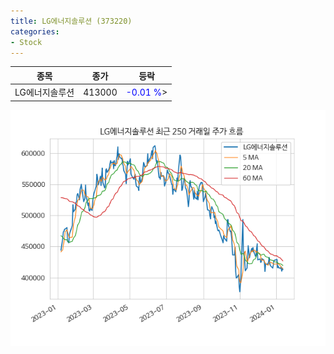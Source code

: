 ```yaml
---
title: LG에너지솔루션 (373220)
categories:
- Stock
---
```


|종목|종가|등락|
|----|----|----|
|LG에너지솔루션|413000|<span style="color: blue">-0.01 %</span>>|

<!-- more -->

![373220](/assets/images/stock/373220.png)